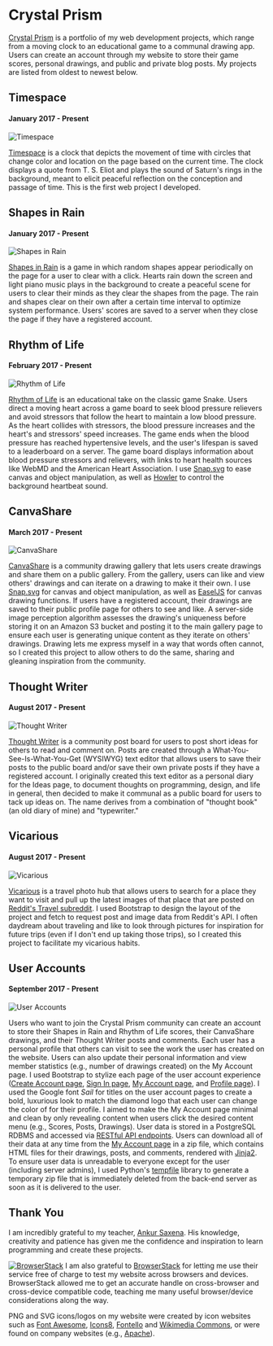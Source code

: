 # Crystal Prism
[Crystal Prism](https://crystalprism.io) is a portfolio of my web development projects, which range from a moving clock to an educational game to a communal drawing app. Users can create an account through my website to store their game scores, personal drawings, and public and private blog posts. My projects are listed from oldest to newest below.

## Timespace
#### January 2017 - Present
![Timespace](images/timespace.png)

[Timespace](https://crystalprism.io/timespace/) is a clock that depicts the movement of time with circles that change color and location on the page based on the current time. The clock displays a quote from T. S. Eliot and plays the sound of Saturn's rings in the background, meant to elicit peaceful reflection on the conception and passage of time. This is the first web project I developed.

## Shapes in Rain
#### January 2017 - Present
![Shapes in Rain](images/shapes-in-rain.png)

[Shapes in Rain](https://crystalprism.io/shapes-in-rain/) is a game in which random shapes appear periodically on the page for a user to clear with a click. Hearts rain down the screen and light piano music plays in the background to create a peaceful scene for users to clear their minds as they clear the shapes from the page. The rain and shapes clear on their own after a certain time interval to optimize system performance. Users' scores are saved to a server when they close the page if they have a registered account.

## Rhythm of Life
#### February 2017 - Present
![Rhythm of Life](images/rhythm-of-life.png)

[Rhythm of Life](https://crystalprism.io/rhythm-of-life/) is an educational take on the classic game Snake. Users direct a moving heart across a game board to seek blood pressure relievers and avoid stressors that follow the heart to maintain a low blood pressure. As the heart collides with stressors, the blood pressure increases and the heart's and stressors' speed increases. The game ends when the blood pressure has reached hypertensive levels, and the user's lifespan is saved to a leaderboard on a server. The game board displays information about blood pressure stressors and relievers, with links to heart health sources like WebMD and the American Heart Association. I use [Snap.svg](http://snapsvg.io) to ease canvas and object manipulation, as well as [Howler](https://howlerjs.com) to control the background heartbeat sound.

## CanvaShare
#### March 2017 - Present
![CanvaShare](images/canvashare.png)

[CanvaShare](https://crystalprism.io/canvashare/) is a community drawing gallery that lets users create drawings and share them on a public gallery. From the gallery, users can like and view others' drawings and can iterate on a drawing to make it their own. I use [Snap.svg](http://snapsvg.io) for canvas and object manipulation, as well as [EaselJS](https://www.createjs.com/easeljs) for canvas drawing functions. If users have a registered account, their drawings are saved to their public profile page for others to see and like. A server-side image perception algorithm assesses the drawing's uniqueness before storing it on an Amazon S3 bucket and posting it to the main gallery page to ensure each user is generating unique content as they iterate on others' drawings. Drawing lets me express myself in a way that words often cannot, so I created this project to allow others to do the same, sharing and gleaning inspiration from the community.

## Thought Writer
#### August 2017 - Present
![Thought Writer](images/thought-writer.png)

[Thought Writer](https://crystalprism.io/thought-writer/) is a community post board for users to post short ideas for others to read and comment on. Posts are created through a What-You-See-Is-What-You-Get (WYSIWYG) text editor that allows users to save their posts to the public board and/or save their own private posts if they have a registered account. I originally created this text editor as a personal diary for the Ideas page, to document thoughts on programming, design, and life in general, then decided to make it communal as a public board for users to tack up ideas on. The name derives from a combination of "thought book" (an old diary of mine) and "typewriter."

## Vicarious
#### August 2017 - Present
![Vicarious](images/vicarious.png)

[Vicarious](https://crystalprism.io/vicarious/) is a travel photo hub that allows users to search for a place they want to visit and pull up the latest images of that place that are posted on [Reddit's Travel subreddit](https://www.reddit.com/r/travel/). I used Bootstrap to design the layout of the project and fetch to request post and image data from Reddit's API. I often daydream about traveling and like to look through pictures for inspiration for future trips (even if I don't end up taking those trips), so I created this project to facilitate my vicarious habits.

## User Accounts
#### September 2017 - Present
![User Accounts](images/user.png)

Users who want to join the Crystal Prism community can create an account to store their Shapes in Rain and Rhythm of Life scores, their CanvaShare drawings, and their Thought Writer posts and comments. Each user has a personal profile that others can visit to see the work the user has created on the website. Users can also update their personal information and view member statistics (e.g., number of drawings created) on the My Account page. I used Bootstrap to stylize each page of the user account experience ([Create Account page](https://crystalprism.io/user/create-account/), [Sign In page](https://crystalprism.io/user/sign-in/), [My Account page](https://crystalprism.io/user/my-account/), and [Profile page](https://crystalprism.io/user/?username=user)). I used the Google font *Sail* for titles on the user account pages to create a bold, luxurious look to match the diamond logo that each user can change the color of for their profile. I aimed to make the My Account page minimal and clean by only revealing content when users click the desired content menu (e.g., Scores, Posts, Drawings). User data is stored in a PostgreSQL RDBMS and accessed via [RESTful API endpoints](https://github.com/estherh5/api.crystalprism.io). Users can download all of their data at any time from the [My Account page](https://crystalprism.io/user/my-account/) in a zip file, which contains HTML files for their drawings, posts, and comments, rendered with [Jinja2](http://jinja.pocoo.org/docs/2.10/). To ensure user data is unreadable to everyone except for the user (including server admins), I used Python's [tempfile](https://docs.python.org/3.6/library/tempfile.html) library to generate a temporary zip file that is immediately deleted from the back-end server as soon as it is delivered to the user.

## Thank You
I am incredibly grateful to my teacher, [Ankur Saxena](https://github.com/as3445). His knowledge, creativity and patience has given me the confidence and inspiration to learn programming and create these projects.

[![BrowserStack](images/browserstack.svg)](https://www.browserstack.com)
I am also grateful to [BrowserStack](https://www.browserstack.com) for letting me use their service free of charge to test my website across browsers and devices. BrowserStack allowed me to get an accurate handle on cross-browser and cross-device compatible code, teaching me many useful browser/device considerations along the way.

PNG and SVG icons/logos on my website were created by icon websites such as [Font Awesome](http://fontawesome.io/), [Icons8](https://icons8.com/), [Fontello](http://fontello.com/) and [Wikimedia Commons](https://commons.wikimedia.org/wiki/Main_Page), or were found on company websites (e.g., [Apache](https://www.apache.org/foundation/press/kit/)).
